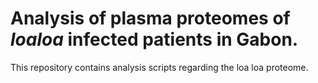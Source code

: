 # Analysis of plasma proteomes of *loaloa* infected patients in Gabon.

This repository contains analysis scripts regarding the loa loa proteome.

